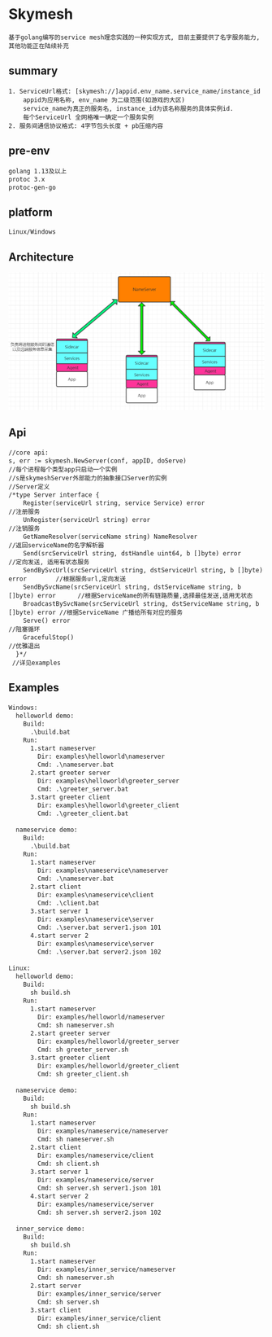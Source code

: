 Skymesh
========
    基于golang编写的service mesh理念实践的一种实现方式, 目前主要提供了名字服务能力, 其他功能正在陆续补充

summary
-------
    1. ServiceUrl格式: [skymesh://]appid.env_name.service_name/instance_id
        appid为应用名称, env_name 为二级范围(如游戏的大区)
        service_name为真正的服务名, instance_id为该名称服务的具体实例id.
        每个ServiceUrl 全网格唯一确定一个服务实例
    2. 服务间通信协议格式: 4字节包头长度 + pb压缩内容

pre-env
-------
    golang 1.13及以上
    protoc 3.x
    protoc-gen-go

platform
-----
    Linux/Windows

Architecture
-------
![flowchart](https://github.com/xingshuo/skymesh/blob/master/flowchart.png)

Api
-----
    //core api:
    s, err := skymesh.NewServer(conf, appID, doServe)
    //每个进程每个类型app只启动一个实例
    //s是skymeshServer外部能力的抽象接口Server的实例
    //Server定义
    /*type Server interface {
       	Register(serviceUrl string, service Service) error                              //注册服务
       	UnRegister(serviceUrl string) error                                             //注销服务
       	GetNameResolver(serviceName string) NameResolver                                //返回serviceName的名字解析器
       	Send(srcServiceUrl string, dstHandle uint64, b []byte) error                    //定向发送, 适用有状态服务
       	SendBySvcUrl(srcServiceUrl string, dstServiceUrl string, b []byte) error        //根据服务url,定向发送
       	SendBySvcName(srcServiceUrl string, dstServiceName string, b []byte) error      //根据ServiceName的所有链路质量,选择最佳发送,适用无状态
       	BroadcastBySvcName(srcServiceUrl string, dstServiceName string, b []byte) error //根据ServiceName 广播给所有对应的服务
       	Serve() error                                                                   //阻塞循环
       	GracefulStop()                                                                  //优雅退出
      }*/
     //详见examples
     
Examples
-----
    Windows:
      helloworld demo:
        Build:
          .\build.bat
        Run:
          1.start nameserver
            Dir: examples\helloworld\nameserver
            Cmd: .\nameserver.bat
          2.start greeter server
            Dir: examples\helloworld\greeter_server
            Cmd: .\greeter_server.bat
          3.start greeter client
            Dir: examples\helloworld\greeter_client
            Cmd: .\greeter_client.bat
    
      nameservice demo:
        Build:
          .\build.bat
        Run:
          1.start nameserver
            Dir: examples\nameservice\nameserver
            Cmd: .\nameserver.bat
          2.start client
            Dir: examples\nameservice\client
            Cmd: .\client.bat
          3.start server 1
            Dir: examples\nameservice\server
            Cmd: .\server.bat server1.json 101
          4.start server 2
            Dir: examples\nameservice\server
            Cmd: .\server.bat server2.json 102
            
    Linux:
      helloworld demo:
        Build:
          sh build.sh
        Run:
          1.start nameserver
            Dir: examples/helloworld/nameserver
            Cmd: sh nameserver.sh
          2.start greeter server
            Dir: examples/helloworld/greeter_server
            Cmd: sh greeter_server.sh
          3.start greeter client
            Dir: examples/helloworld/greeter_client
            Cmd: sh greeter_client.sh

      nameservice demo:
        Build:
          sh build.sh
        Run:
          1.start nameserver
            Dir: examples/nameservice/nameserver
            Cmd: sh nameserver.sh
          2.start client
            Dir: examples/nameservice/client
            Cmd: sh client.sh
          3.start server 1
            Dir: examples/nameservice/server
            Cmd: sh server.sh server1.json 101
          4.start server 2
            Dir: examples/nameservice/server
            Cmd: sh server.sh server2.json 102
      
      inner_service demo:
        Build:
          sh build.sh
        Run:
          1.start nameserver
            Dir: examples/inner_service/nameserver
            Cmd: sh nameserver.sh
          2.start server
            Dir: examples/inner_service/server
            Cmd: sh server.sh
          3.start client
            Dir: examples/inner_service/client
            Cmd: sh client.sh
          